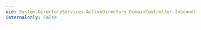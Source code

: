 ```yaml
---
uid: System.DirectoryServices.ActiveDirectory.DomainController.InboundConnections
internalonly: False
---
```

